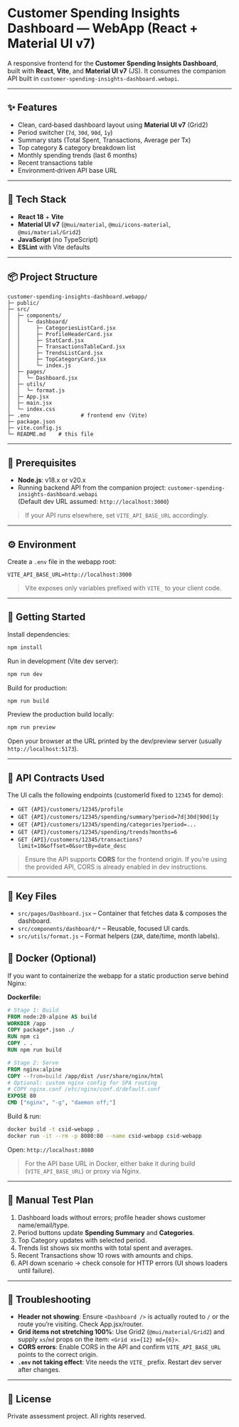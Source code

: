 # Customer Spending Insights Dashboard — WebApp (React + Material UI v7)

A responsive frontend for the **Customer Spending Insights Dashboard**, built with **React**, **Vite**, and **Material UI v7** (JS). It consumes the companion API built in `customer-spending-insights-dashboard.webapi`.

---

## ✨ Features

- Clean, card‑based dashboard layout using **Material UI v7** (Grid2)
- Period switcher (`7d`, `30d`, `90d`, `1y`)
- Summary stats (Total Spent, Transactions, Average per Tx)
- Top category & category breakdown list
- Monthly spending trends (last 6 months)
- Recent transactions table
- Environment‑driven API base URL

---

## 🧱 Tech Stack

- **React 18** + **Vite**
- **Material UI v7** (`@mui/material`, `@mui/icons-material`, `@mui/material/Grid2`)
- **JavaScript** (no TypeScript)
- **ESLint** with Vite defaults

---

## 📦 Project Structure

```
customer-spending-insights-dashboard.webapp/
├─ public/
├─ src/
│  ├─ components/
│  │  └─ dashboard/
│  │     ├─ CategoriesListCard.jsx
│  │     ├─ ProfileHeaderCard.jsx
│  │     ├─ StatCard.jsx
│  │     ├─ TransactionsTableCard.jsx
│  │     ├─ TrendsListCard.jsx
│  │     ├─ TopCategoryCard.jsx
│  │     └─ index.js
│  ├─ pages/
│  │  └─ Dashboard.jsx
│  ├─ utils/
│  │  └─ format.js
│  ├─ App.jsx
│  ├─ main.jsx
│  └─ index.css
├─ .env                # frontend env (Vite)
├─ package.json
├─ vite.config.js
└─ README.md    # this file
```

---

## 🧰 Prerequisites

- **Node.js**: v18.x or v20.x
- Running backend API from the companion project: `customer-spending-insights-dashboard.webapi`  
  (Default dev URL assumed: `http://localhost:3000`)

> If your API runs elsewhere, set `VITE_API_BASE_URL` accordingly.

---

## ⚙️ Environment

Create a `.env` file in the webapp root:

```env
VITE_API_BASE_URL=http://localhost:3000
```

> Vite exposes only variables prefixed with `VITE_` to your client code.

---

## 🚀 Getting Started

Install dependencies:

```bash
npm install
```

Run in development (Vite dev server):

```bash
npm run dev
```

Build for production:

```bash
npm run build
```

Preview the production build locally:

```bash
npm run preview
```

Open your browser at the URL printed by the dev/preview server (usually `http://localhost:5173`).

---

## 🔗 API Contracts Used

The UI calls the following endpoints (customerId fixed to `12345` for demo):

- `GET {API}/customers/12345/profile`
- `GET {API}/customers/12345/spending/summary?period=7d|30d|90d|1y`
- `GET {API}/customers/12345/spending/categories?period=...`
- `GET {API}/customers/12345/spending/trends?months=6`
- `GET {API}/customers/12345/transactions?limit=10&offset=0&sortBy=date_desc`

> Ensure the API supports **CORS** for the frontend origin. If you’re using the provided API, CORS is already enabled in dev instructions.

---

## 🧭 Key Files

- `src/pages/Dashboard.jsx` – Container that fetches data & composes the dashboard.
- `src/components/dashboard/*` – Reusable, focused UI cards.
- `src/utils/format.js` – Format helpers (`ZAR`, date/time, month labels).

## 🐳 Docker (Optional)

If you want to containerize the webapp for a static production serve behind Nginx:

**Dockerfile:**
```Dockerfile
# Stage 1: Build
FROM node:20-alpine AS build
WORKDIR /app
COPY package*.json ./
RUN npm ci
COPY . .
RUN npm run build

# Stage 2: Serve
FROM nginx:alpine
COPY --from=build /app/dist /usr/share/nginx/html
# Optional: custom nginx config for SPA routing
# COPY nginx.conf /etc/nginx/conf.d/default.conf
EXPOSE 80
CMD ["nginx", "-g", "daemon off;"]
```

Build & run:
```bash
docker build -t csid-webapp .
docker run -it --rm -p 8080:80 --name csid-webapp csid-webapp
```

Open: `http://localhost:8080`

> For the API base URL in Docker, either bake it during build (`VITE_API_BASE_URL`) or proxy via Nginx.

---

## 🧪 Manual Test Plan

1. Dashboard loads without errors; profile header shows customer name/email/type.
2. Period buttons update **Spending Summary** and **Categories**.
3. Top Category updates with selected period.
4. Trends list shows six months with total spent and averages.
5. Recent Transactions show 10 rows with amounts and chips.
6. API down scenario → check console for HTTP errors (UI shows loaders until failure).

---

## 🤝 Troubleshooting

- **Header not showing**: Ensure `<Dashboard />` is actually routed to `/` or the route you’re visiting. Check App.jsx/router.
- **Grid items not stretching 100%**: Use Grid2 (`@mui/material/Grid2`) and supply `xs`/`md` props on the item: `<Grid xs={12} md={6}>`.
- **CORS errors**: Enable CORS in the API and confirm `VITE_API_BASE_URL` points to the correct origin.
- **`.env` not taking effect**: Vite needs the `VITE_` prefix. Restart dev server after changes.

---

## 📄 License

Private assessment project. All rights reserved.
